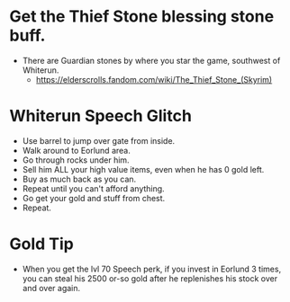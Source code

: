 # Get the Thief Stone blessing stone buff.
- There are Guardian stones by where you star the game, southwest of Whiterun.
  - https://elderscrolls.fandom.com/wiki/The_Thief_Stone_(Skyrim)

# Whiterun Speech Glitch
- Use barrel to jump over gate from inside.
- Walk around to Eorlund area.
- Go through rocks under him.
- Sell him ALL your high value items, even when he has 0 gold left.
- Buy as much back as you can.
- Repeat until you can't afford anything.
- Go get your gold and stuff from chest.
- Repeat.

# Gold Tip
- When you get the lvl 70 Speech perk, if you invest in Eorlund 3 times, you can steal his 2500 or-so gold after he replenishes his stock over and over again.